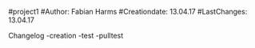 #project1
#Author: Fabian Harms
#Creationdate: 13.04.17
#LastChanges: 13.04.17

Changelog
-creation
-test
-pulltest
